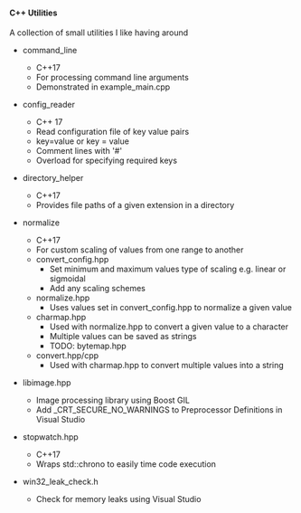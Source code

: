 #### C++ Utilities
A collection of small utilities I like having around

* command_line
    * C++17
    * For processing command line arguments
    * Demonstrated in example_main.cpp
    

* config_reader
    * C++ 17
    * Read configuration file of key value pairs
    * key=value or key = value
    * Comment lines with '#'
    * Overload for specifying required keys


* directory_helper
    * C++17
    * Provides file paths of a given extension in a directory


* normalize
    * C++17
    * For custom scaling of values from one range to another
    * convert_config.hpp
        * Set minimum and maximum values type of scaling e.g. linear or sigmoidal
        * Add any scaling schemes
    * normalize.hpp
        * Uses values set in convert_config.hpp to normalize a given value
    * charmap.hpp
        * Used with normalize.hpp to convert a given value to a character
        * Multiple values can be saved as strings
        * TODO: bytemap.hpp
    * convert.hpp/cpp
        * Used with charmap.hpp to convert multiple values into a string


* libimage.hpp
    * Image processing library using Boost GIL
    * Add _CRT_SECURE_NO_WARNINGS to Preprocessor Definitions in Visual Studio


* stopwatch.hpp
    * C++17
    * Wraps std::chrono to easily time code execution


* win32_leak_check.h
    * Check for memory leaks using Visual Studio
